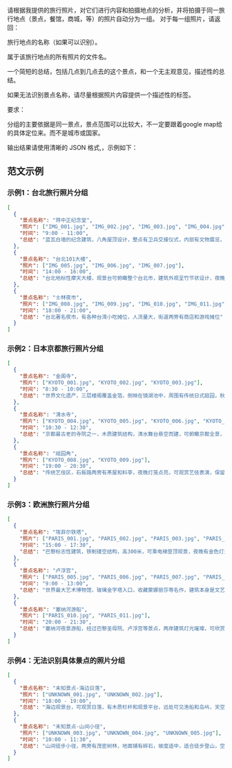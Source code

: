 请根据我提供的旅行照片，对它们进行内容和拍摄地点的分析，并将拍摄于同一旅行地点（景点，餐馆，商城，等）的照片自动分为一组。
对于每一组照片，请返回：

旅行地点的名称（如果可以识别）。

属于该旅行地点的所有照片的文件名。

一个简短的总结，包括几点到几点去的这个景点，和一个无主观意见，描述性的总结。

如果无法识别景点名称，请尽量根据照片内容提供一个描述性的标签。

要求：

分组的主要依据是同一景点，景点范围可以比较大，不一定要跟着google map给的具体定位来。而不是城市或国家。


输出结果请使用清晰的 JSON 格式,，示例如下：


## 范文示例

### 示例1：台北旅行照片分组
```json
[
  {
    "景点名称": "蒋中正纪念堂",
    "照片": ["IMG_001.jpg", "IMG_002.jpg", "IMG_003.jpg", "IMG_004.jpg"],
    "时间": "9:00 - 11:00",
    "总结": "蓝瓦白墙的纪念建筑，八角屋顶设计，整点有卫兵交接仪式，内部有文物展览，建筑风格庄严肃穆"
  },
  {
    "景点名称": "台北101大楼",
    "照片": ["IMG_005.jpg", "IMG_006.jpg", "IMG_007.jpg"],
    "时间": "14:00 - 16:00",
    "总结": "台北地标性摩天大楼，观景台可俯瞰整个台北市，建筑外观呈竹节状设计，夜晚有灯光秀"
  },
  {
    "景点名称": "士林夜市",
    "照片": ["IMG_008.jpg", "IMG_009.jpg", "IMG_010.jpg", "IMG_011.jpg"],
    "时间": "18:00 - 21:00",
    "总结": "台北著名夜市，有各种台湾小吃摊位，人流量大，街道两旁有商店和游戏摊位"
  }
]
```

### 示例2：日本京都旅行照片分组
```json
[
  {
    "景点名称": "金阁寺",
    "照片": ["KYOTO_001.jpg", "KYOTO_002.jpg", "KYOTO_003.jpg"],
    "时间": "8:30 - 10:00",
    "总结": "世界文化遗产，三层楼阁覆盖金箔，倒映在镜湖池中，周围有传统日式庭园，秋季红叶景色优美"
  },
  {
    "景点名称": "清水寺",
    "照片": ["KYOTO_004.jpg", "KYOTO_005.jpg", "KYOTO_006.jpg", "KYOTO_007.jpg"],
    "时间": "10:30 - 12:30",
    "总结": "京都最古老的寺院之一，木质建筑结构，清水舞台悬空而建，可俯瞰京都全景，春季樱花盛开"
  },
  {
    "景点名称": "祗园角",
    "照片": ["KYOTO_008.jpg", "KYOTO_009.jpg"],
    "时间": "19:00 - 20:30",
    "总结": "传统艺伎区，石板路两旁有茶屋和料亭，夜晚灯笼点亮，可观赏艺伎表演，保留着江户时代风貌"
  }
]
```

### 示例3：欧洲旅行照片分组
```json
[
  {
    "景点名称": "埃菲尔铁塔",
    "照片": ["PARIS_001.jpg", "PARIS_002.jpg", "PARIS_003.jpg", "PARIS_004.jpg"],
    "时间": "15:00 - 17:30",
    "总结": "巴黎标志性建筑，铁制镂空结构，高300米，可乘电梯登顶观景，夜晚有金色灯光装饰，周围有战神广场"
  },
  {
    "景点名称": "卢浮宫",
    "照片": ["PARIS_005.jpg", "PARIS_006.jpg", "PARIS_007.jpg", "PARIS_008.jpg", "PARIS_009.jpg"],
    "时间": "9:00 - 13:00",
    "总结": "世界最大艺术博物馆，玻璃金字塔入口，收藏蒙娜丽莎等名作，建筑本身是文艺复兴时期宫殿，内部装饰豪华"
  },
  {
    "景点名称": "塞纳河游船",
    "照片": ["PARIS_010.jpg", "PARIS_011.jpg"],
    "时间": "20:00 - 21:30",
    "总结": "塞纳河夜景游船，经过巴黎圣母院、卢浮宫等景点，两岸建筑灯光璀璨，可欣赏巴黎夜景"
  }
]
```

### 示例4：无法识别具体景点的照片分组
```json
[
  {
    "景点名称": "未知景点-海边日落",
    "照片": ["UNKNOWN_001.jpg", "UNKNOWN_002.jpg"],
    "时间": "18:00 - 19:00",
    "总结": "海边观景台，可观赏日落，有木质栏杆和观景平台，远处可见渔船和岛屿，天空呈现橙红色晚霞"
  },
  {
    "景点名称": "未知景点-山间小径",
    "照片": ["UNKNOWN_003.jpg", "UNKNOWN_004.jpg", "UNKNOWN_005.jpg"],
    "时间": "10:00 - 11:30",
    "总结": "山间徒步小径，两旁有茂密树林，地面铺有碎石，坡度适中，适合徒步登山，空气清新"
  }
]
```